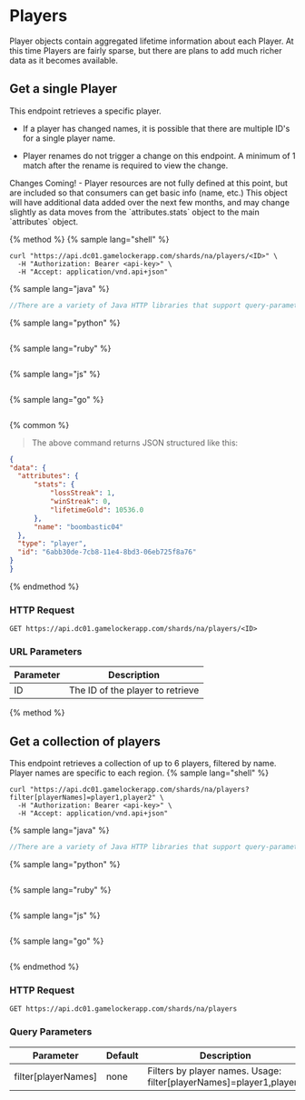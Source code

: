 # Players

Player objects contain aggregated lifetime information about each Player.  At this time Players are fairly sparse, but there are plans to add much richer data as it becomes available.


## Get a single Player

This endpoint retrieves a specific player.

* If a player has changed names, it is possible that there are multiple ID's for a single player name.

* Player renames do not trigger a change on this endpoint. A minimum of 1 match after the rename is required to view the change.

<aside class="notice">
Changes Coming! - Player resources are not fully defined at this point, but are
included so that consumers can get basic info (name, etc.)  This object will have
additional data added over the next few months, and may change slightly as data
moves from the `attributes.stats` object to the main `attributes` object.
</aside>

{% method %}
{% sample lang="shell" %}
```shell
curl "https://api.dc01.gamelockerapp.com/shards/na/players/<ID>" \
  -H "Authorization: Bearer <api-key>" \
  -H "Accept: application/vnd.api+json"
```
{% sample lang="java" %}
```java
//There are a variety of Java HTTP libraries that support query-parameters.
```
{% sample lang="python" %}
```python

```
{% sample lang="ruby" %}
```ruby

```
{% sample lang="js" %}
```javascript

```
{% sample lang="go" %}
```go

```

{% common %}
> The above command returns JSON structured like this:

```json
{
"data": {
  "attributes": {
      "stats": {
          "lossStreak": 1,
          "winStreak": 0,
          "lifetimeGold": 10536.0
      },
      "name": "boombastic04"
  },
  "type": "player",
  "id": "6abb30de-7cb8-11e4-8bd3-06eb725f8a76"
}
}
```
{% endmethod %}

### HTTP Request

`GET https://api.dc01.gamelockerapp.com/shards/na/players/<ID>`


### URL Parameters

Parameter | Description
--------- | -----------
ID | The ID of the player to retrieve

{% method %}
## Get a collection of players

This endpoint retrieves a collection of up to 6 players, filtered by name. Player names are specific to each region.
{% sample lang="shell" %}

```shell
curl "https://api.dc01.gamelockerapp.com/shards/na/players?filter[playerNames]=player1,player2" \
  -H "Authorization: Bearer <api-key>" \
  -H "Accept: application/vnd.api+json"
```
{% sample lang="java" %}

```java
//There are a variety of Java HTTP libraries that support query-parameters.
```
{% sample lang="python" %}

```python
```
{% sample lang="ruby" %}

```ruby
```
{% sample lang="js" %}

```javascript
```
{% sample lang="go" %}

```go
```
{% endmethod %}

### HTTP Request

`GET https://api.dc01.gamelockerapp.com/shards/na/players`

### Query Parameters


Parameter | Default | Description
--------- | ------- | -----------
filter[playerNames] | none | Filters by player names. Usage: filter[playerNames]=player1,player2
